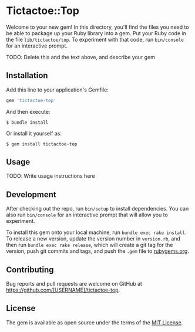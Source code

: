 # Tictactoe::Top

Welcome to your new gem! In this directory, you'll find the files you need to be able to package up your Ruby library into a gem. Put your Ruby code in the file `lib/tictactoe/top`. To experiment with that code, run `bin/console` for an interactive prompt.

TODO: Delete this and the text above, and describe your gem

## Installation

Add this line to your application's Gemfile:

```ruby
gem 'tictactoe-top'
```

And then execute:

    $ bundle install

Or install it yourself as:

    $ gem install tictactoe-top

## Usage

TODO: Write usage instructions here

## Development

After checking out the repo, run `bin/setup` to install dependencies. You can also run `bin/console` for an interactive prompt that will allow you to experiment.

To install this gem onto your local machine, run `bundle exec rake install`. To release a new version, update the version number in `version.rb`, and then run `bundle exec rake release`, which will create a git tag for the version, push git commits and tags, and push the `.gem` file to [rubygems.org](https://rubygems.org).

## Contributing

Bug reports and pull requests are welcome on GitHub at https://github.com/[USERNAME]/tictactoe-top.


## License

The gem is available as open source under the terms of the [MIT License](https://opensource.org/licenses/MIT).
